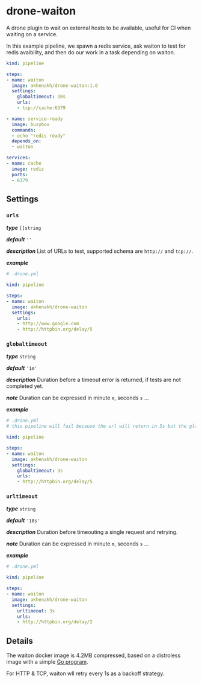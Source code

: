 # drone-waiton

A drone plugin to wait on external hosts to be available, useful for CI when waiting on a service.

In this example pipeline, we spawn a redis service, ask waiton to test for redis avaibility, and then do our work in a task depending on waiton.

```yaml
kind: pipeline

steps:
- name: waiton
  image: akhenakh/drone-waiton:1.0
  settings:
    globaltimeout: 30s
    urls:
    - tcp://cache:6379

- name: service-ready
  image: busybox
  commands:
  - echo "redis ready"
  depends_on:
  - waiton

services:
- name: cache
  image: redis
  ports:
  - 6379
```

## Settings


### `urls`

_**type**_ `[]string`

_**default**_ `''`

_**description**_ List of URLs to test, supported schema are `http://` and `tcp://`.

_**example**_

```yaml
# .drone.yml

kind: pipeline

steps:
- name: waiton
  image: akhenakh/drone-waiton
  settings:
    urls:
    - http://www.google.com
    - http://httpbin.org/delay/5
```

### `globaltimeout`

_**type**_ `string`

_**default**_ `'1m'`

_**description**_ Duration before a timeout error is returned, if tests are not completed yet. 

_**note**_ Duration can be expressed in minute `m`, seconds `s` ...

_**example**_

```yaml
# .drone.yml
# this pipeline will fail because the url will return in 5s but the globaltimeout is set to 3s

kind: pipeline

steps:
- name: waiton
  image: akhenakh/drone-waiton
  settings:
    globaltimeout: 3s
    urls:
    - http://httpbin.org/delay/5
```

### `urltimeout`

_**type**_ `string`

_**default**_ `'10s'`

_**description**_ Duration before timeouting a single request and retrying. 

_**note**_ Duration can be expressed in minute `m`, seconds `s` ...

_**example**_

```yaml
# .drone.yml

kind: pipeline

steps:
- name: waiton
  image: akhenakh/drone-waiton
  settings:
    urltimeout: 3s
    urls:
    - http://httpbin.org/delay/2
```

## Details

The waiton docker image is 4.2MB compressed, based on a distroless image with a simple [Go program](https://github.com/akhenakh/waiton).

For HTTP & TCP, waiton wll retry every 1s as a backoff strategy.

